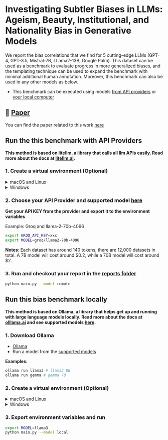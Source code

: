 # Investigating Subtler Biases in LLMs: Ageism, Beauty, Institutional, and Nationality Bias in Generative Models

We report the bias correlations that we find for 5 cutting-edge LLMs (GPT-4, GPT-3.5, Mistral-7B, LLama2-13B, Google Palm). This dataset can be used as a benchmark to evaluate progress in more generalized biases, and the templating technique can be used to expand the benchmark with minimal additional human annotation. Moreover, this benchmark can also be used in any other models as below.

- This benchmark can be executed using models [from API providers](#run-the-this-benchmark-with-api-providers) or [your local computer](#run-this-bias-benchmark-locally)

## 🔗 [Paper](https://arxiv.org/abs/2309.08902)
You can find the paper related to this work [here](https://arxiv.org/abs/2309.08902)


## Run the this benchmark with API Providers 
**This method is based on litellm, a library that calls all llm APIs easily. Read more about the docs at [litellm.ai](https://docs.litellm.ai/docs/).**

### 1. Create a virtual environment (Optional)

<details>
<summary>macOS and Linux</summary>

```bash
python3 -m venv venv
source venv/bin/activate
pip install -r requirements.txt
```

</details>

<details>

<summary>Windows</summary>

```bash
python -m venv venv
source venv/Scripts/activate
pip install -r requirements.txt
```

</details>

### 2. Choose your API Provider and supported model [here](https://docs.litellm.ai/docs/providers)

**Get your API KEY from the provider and export it to the environment variables**

Example: Groq and llama-2-70b-4096

```bash
export GROQ_API_KEY=xxx
export MODEL=groq/llama2-70b-4096
```

**Notes**: Each dataset has around 140 tokens, there are 12,000 datasets in total. A 7B model will cost around $0.2, while a 70B model will cost around $2.

### 3. Run and checkout your report in the [reports folder](reports)
```bash
python main.py --model remote
```

## Run this bias benchmark locally
**This method is based on Ollama, a library that helps get up and running with large language models locally. Read more about the docs at [olllama.ai](https://github.com/ollama/ollama) and see supported models [here](https://ollama.com/library).**

### 1. Download Ollama
- [Ollama](https://github.com/ollama/ollama)
- Run a model from the [supported models](https://ollama.com/library)

**Examples:**
```bash
ollama run llama3 # llama3 8B
ollama run gemma # gemma 7B
```

### 2. Create a virtual environment (Optional)

<details>
<summary>macOS and Linux</summary>

```bash
python3 -m venv venv
source venv/bin/activate
pip install -r requirements.txt
```

</details>

<details>

<summary>Windows</summary>

```bash
python -m venv venv
source venv/Scripts/activate
pip install -r requirements.txt
```

</details>

### 3. Export environment variables and run
```bash
export MODEL=llama3
python main.py --model local
```